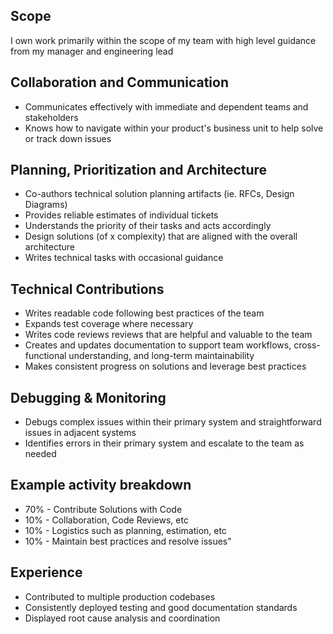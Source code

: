 ## Scope
I own work primarily within the scope of my team with high level guidance from my manager and engineering lead

## Collaboration and Communication
- Communicates effectively with immediate and dependent teams and stakeholders
- Knows how to navigate within your product's business unit to help solve or track down issues

## Planning, Prioritization and Architecture
- Co-authors technical solution planning artifacts (ie. RFCs, Design Diagrams)
- Provides reliable estimates of individual tickets
- Understands the priority of their tasks and acts accordingly
- Design solutions (of x complexity) that are aligned with the overall architecture
- Writes technical tasks with occasional guidance

## Technical Contributions
- Writes readable code following best practices of the team
- Expands test coverage where necessary
- Writes code reviews reviews that are helpful and valuable to the team
- Creates and updates documentation to support team workflows, cross-functional understanding, and long-term maintainability
- Makes consistent progress on solutions and leverage best practices

## Debugging & Monitoring
- Debugs complex issues within their primary system and straightforward issues in adjacent systems 
- Identifies errors in their primary system and escalate to the team as needed

## Example activity breakdown
- 70% - Contribute Solutions with Code
- 10% - Collaboration, Code Reviews, etc
- 10% - Logistics such as planning, estimation, etc
- 10% - Maintain best practices and resolve issues"

## Experience
- Contributed to multiple production codebases
- Consistently deployed testing and good documentation standards
- Displayed root cause analysis and coordination
